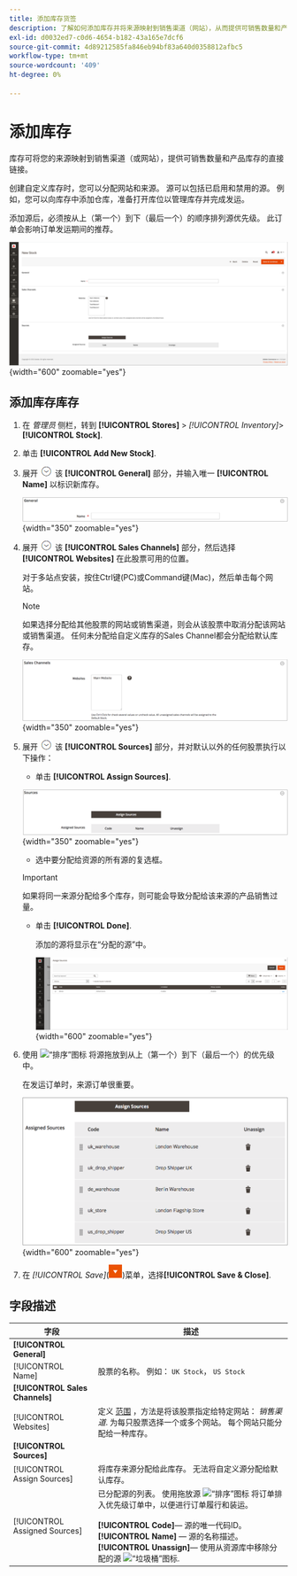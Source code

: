 ```yaml
---
title: 添加库存货签
description: 了解如何添加库存并将来源映射到销售渠道（网站），从而提供可销售数量和产品库存的直接链接。
exl-id: d0032ed7-c0d6-4654-b182-43a165e7dcf6
source-git-commit: 4d89212585fa846eb94bf83a640d0358812afbc5
workflow-type: tm+mt
source-wordcount: '409'
ht-degree: 0%

---
```


# 添加库存

库存可将您的来源映射到销售渠道（或网站），提供可销售数量和产品库存的直接链接。

创建自定义库存时，您可以分配网站和来源。 源可以包括已启用和禁用的源。 例如，您可以向库存中添加仓库，准备打开库位以管理库存并完成发运。

添加源后，必须按从上（第一个）到下（最后一个）的顺序排列源优先级。 此订单会影响订单发运期间的推荐。

![新库存](assets/inventory-stock-new.png){width="600" zoomable="yes"}

## 添加库存库存

1. 在 _管理员_ 侧栏，转到 **[!UICONTROL Stores]** > _[!UICONTROL Inventory]_>**[!UICONTROL Stock]**.

1. 单击 **[!UICONTROL Add New Stock]**.

1. 展开 ![扩展选择器](../assets/icon-display-expand.png) 该 **[!UICONTROL General]** 部分，并输入唯一 **[!UICONTROL Name]** 以标识新库存。

   ![普通股票期权](assets/inventory-stock-general.png){width="350" zoomable="yes"}

1. 展开 ![扩展选择器](../assets/icon-display-expand.png) 该 **[!UICONTROL Sales Channels]** 部分，然后选择 **[!UICONTROL Websites]** 在此股票可用的位置。

   对于多站点安装，按住Ctrl键(PC)或Command键(Mac)，然后单击每个网站。

   >[!NOTE]
   >
   >如果选择分配给其他股票的网站或销售渠道，则会从该股票中取消分配该网站或销售渠道。 任何未分配给自定义库存的Sales Channel都会分配给默认库存。

   ![股票的Sales Channel选项](assets/inventory-sales-channel.png){width="350" zoomable="yes"}

1. 展开 ![扩展选择器](../assets/icon-display-expand.png) 该 **[!UICONTROL Sources]** 部分，并对默认以外的任何股票执行以下操作：

   - 单击 **[!UICONTROL Assign Sources]**.

   ![分配的源](assets/inventory-stock-sources.png){width="350" zoomable="yes"}

   - 选中要分配给资源的所有源的复选框。

   >[!IMPORTANT]
   >
   >如果将同一来源分配给多个库存，则可能会导致分配给该来源的产品销售过量。

   - 单击 **[!UICONTROL Done]**.

     添加的源将显示在“分配的源”中。

     ![将来源分配给库存](assets/inventory-assign-sources.png){width="600" zoomable="yes"}

1. 使用 ![“排序”图标](assets/icon-sort.png) 将源拖放到从上（第一个）到下（最后一个）的优先级中。

   在发运订单时，来源订单很重要。

   ![分配的源示例](assets/inventory-stock-priority-after.png){width="600" zoomable="yes"}

1. 在 _[!UICONTROL Save]_(![菜单箭头](../assets/icon-menu-down-arrow-red.png))菜单，选择&#x200B;**[!UICONTROL Save & Close]**.

## 字段描述

| 字段 | 描述 |
|--|--|
| **[!UICONTROL General]** | |
| [!UICONTROL Name] | 股票的名称。 例如： `UK Stock`， `US Stock` |
| **[!UICONTROL Sales Channels]** | |
| [!UICONTROL Websites] | 定义 [范围](../getting-started/websites-stores-views.md#scope-settings) ，方法是将该股票指定给特定网站： _销售渠道_. 为每只股票选择一个或多个网站。 每个网站只能分配给一种库存。 |
| **[!UICONTROL Sources]** | |
| [!UICONTROL Assign Sources] | 将库存来源分配给此库存。 无法将自定义源分配给默认库存。 |
| [!UICONTROL Assigned Sources] | 已分配源的列表。 使用拖放源 ![“排序”图标](assets/icon-sort.png) 将订单排入优先级订单中，以便进行订单履行和装运。<br/><br/>**[!UICONTROL Code]**— 源的唯一代码ID。<br/>**[!UICONTROL Name]**  — 源的名称描述。<br/>**[!UICONTROL Unassign]**— 使用从资源库中移除分配的源 ![“垃圾桶”图标](../assets/icon-delete-trashcan-solid.png). |

